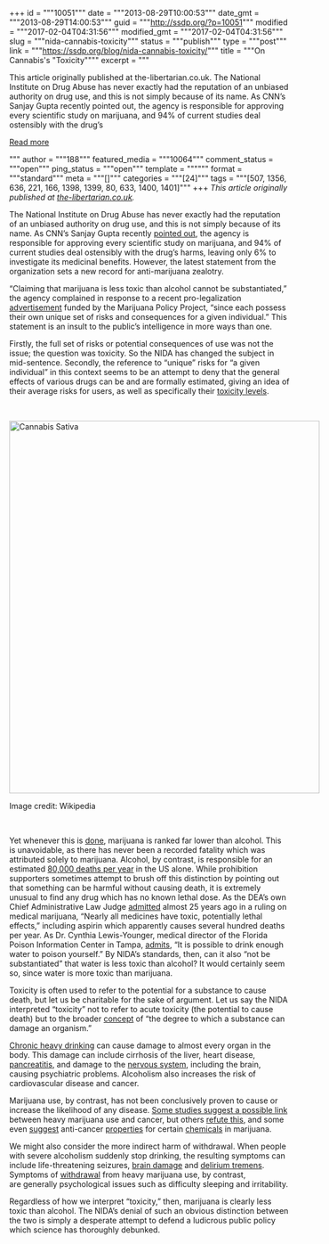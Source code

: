 +++
id = """10051"""
date = """2013-08-29T10:00:53"""
date_gmt = """2013-08-29T14:00:53"""
guid = """http://ssdp.org/?p=10051"""
modified = """2017-02-04T04:31:56"""
modified_gmt = """2017-02-04T04:31:56"""
slug = """nida-cannabis-toxicity"""
status = """publish"""
type = """post"""
link = """https://ssdp.org/blog/nida-cannabis-toxicity/"""
title = """On Cannabis&#039;s &quot;Toxicity&quot;"""
excerpt = """<p>This article originally published at the-libertarian.co.uk. The National Institute on Drug Abuse has never exactly had the reputation of an unbiased authority on drug use, and this is not simply because of its name. As CNN’s Sanjay Gupta recently pointed out, the agency is responsible for approving every scientific study on marijuana, and 94% of current studies deal ostensibly with the drug’s</p>
<div class="h10"></div>
<p><a class="more-link2 flat" href="https://ssdp.org/blog/nida-cannabis-toxicity/">Read more</a></p>
"""
author = """188"""
featured_media = """10064"""
comment_status = """open"""
ping_status = """open"""
template = """"""
format = """standard"""
meta = """[]"""
categories = """[24]"""
tags = """[507, 1356, 636, 221, 166, 1398, 1399, 80, 633, 1400, 1401]"""
+++
<em>This article originally published at <a href="http://the-libertarian.co.uk/" target="_blank">the-libertarian.co.uk</a>.</em>



The National Institute on Drug Abuse has never exactly had the reputation of an unbiased authority on drug use, and this is not simply because of its name. As CNN’s Sanjay Gupta recently <a href="http://www.cnn.com/2013/08/08/health/gupta-changed-mind-marijuana" target="_blank">pointed out</a>, the agency is responsible for approving every scientific study on marijuana, and 94% of current studies deal ostensibly with the drug’s harms, leaving only 6% to investigate its medicinal benefits. However, the latest statement from the organization sets a new record for anti-marijuana zealotry.



&#8220;Claiming that marijuana is less toxic than alcohol cannot be substantiated,” the agency complained in response to a recent pro-legalization <a href="https://www.youtube.com/watch?v=7H8Cz9woC2A" target="_blank">advertisement</a> funded by the Marijuana Policy Project, “since each possess their own unique set of risks and consequences for a given individual.&#8221; This statement is an insult to the public’s intelligence in more ways than one.



Firstly, the full set of risks or potential consequences of use was not the issue; the question was toxicity. So the NIDA has changed the subject in mid-sentence. Secondly, the reference to “unique” risks for “a given individual” in this context seems to be an attempt to deny that the general effects of various drugs can be and are formally estimated, giving an idea of their average risks for users, as well as specifically their <a href="http://www.americanscientist.org/include/popup_fullImage.aspx?key=Z8GxAJKlgUbipYIOK/Djpcyk2hbHQZxX" target="_blank">toxicity levels</a>.



&nbsp;



<div id="attachment_10064" style="width: 568px" class="wp-caption aligncenter"><a href="/assets/2013/08/Cannabis_sativa_Koehler_drawing1.jpg"><img class=" wp-image-10064 " title="Cannabis Sativa" alt="Cannabis Sativa" src="http://ssdp.org/assets/2013/08/Cannabis_sativa_Koehler_drawing1.jpg" width="558" height="669" /></a><p class="wp-caption-text">Image credit: Wikipedia</p></div>



&nbsp;



Yet whenever this is <a href="http://www.economist.com/blogs/dailychart/2010/11/drugs_cause_most_harm" target="_blank">done</a>, marijuana is ranked far lower than alcohol. This is unavoidable, as there has never been a recorded fatality which was attributed solely to marijuana. Alcohol, by contrast, is responsible for an estimated <a href="http://www.cdc.gov/alcohol/fact-sheets/alcohol-use.htm" target="_blank">80,000 deaths per year</a> in the US alone. While prohibition supporters sometimes attempt to brush off this distinction by pointing out that something can be harmful without causing death, it is extremely unusual to find any drug which has no known lethal dose. As the DEA’s own Chief Administrative Law Judge <a href="http://druglibrary.net/olsen/MEDICAL/YOUNG/young4.html" target="_blank">admitted</a> almost 25 years ago in a ruling on medical marijuana, “Nearly all medicines have toxic, potentially lethal effects,” including aspirin which apparently causes several hundred deaths per year. As Dr. Cynthia Lewis-Younger, medical director of the Florida Poison Information Center in Tampa, <a href="http://www.politifact.com/florida/statements/2013/aug/19/marijuana-policy-project/pro-pot-group-claims-marijuana-less-toxic-alcohol/" target="_blank">admits</a>, “It is possible to drink enough water to poison yourself.” By NIDA’s standards, then, can it also “not be substantiated” that water is less toxic than alcohol? It would certainly seem so, since water is more toxic than marijuana.



Toxicity is often used to refer to the potential for a substance to cause death, but let us be charitable for the sake of argument. Let us say the NIDA interpreted “toxicity” not to refer to acute toxicity (the potential to cause death) but to the broader <a href="https://en.wikipedia.org/wiki/Toxicity" target="_blank">concept</a> of “the degree to which a substance can damage an organism.”



<a href="https://en.wikipedia.org/wiki/Alcoholism#Long-term_misuse" target="_blank">Chronic heavy drinking</a> can cause damage to almost every organ in the body. This damage can include cirrhosis of the liver, heart disease, <a href="https://en.wikipedia.org/wiki/Alcoholism#Long-term_misuse" target="_blank">pancreatitis</a>, and damage to the <a href="https://www.ncbi.nlm.nih.gov/pubmed/2988001" target="_blank">nervous system</a>, including the brain, causing psychiatric problems. Alcoholism also increases the risk of cardiovascular disease and cancer.



Marijuana use, by contrast, has not been conclusively proven to cause or increase the likelihood of any disease. <a href="http://news.nationalpost.com/2013/08/01/heavy-marijuana-smoking-may-double-risk-of-lung-cancer-canadian-study-finds/" target="_blank">Some studies suggest a possible link</a> between heavy marijuana use and cancer, but others <a href="http://www.addictinginfo.org/2013/05/15/study-smoking-pot-cause-lung-cancer/" target="_blank">refute this</a>, and some even <a href="http://www.sciencedaily.com/releases/2009/04/090401181217.htm" target="_blank">suggest</a> anti-cancer <a href="http://www.sfgate.com/health/article/Pot-compound-seen-as-tool-against-cancer-3875562.php" target="_blank">properties</a> for certain <a href="http://www.ncbi.nlm.nih.gov/pubmed/1159836" target="_blank">chemicals</a> in marijuana.



We might also consider the more indirect harm of withdrawal. When people with severe alcoholism suddenly stop drinking, the resulting symptoms can include life-threatening seizures, <a href="https://en.wikipedia.org/wiki/Alcohol_withdrawal_syndrome#Kindling" target="_blank">brain damage</a> and <a href="https://en.wikipedia.org/wiki/Delirium_tremens" target="_blank">delirium tremens</a>. Symptoms of <a href="http://www.webmd.com/mental-health/news/20080507/withdrawal-symptoms-from-smoking-pot" target="_blank">withdrawal</a> from heavy marijuana use, by contrast, are generally psychological issues such as difficulty sleeping and irritability.



Regardless of how we interpret “toxicity,” then, marijuana is clearly less toxic than alcohol. The NIDA’s denial of such an obvious distinction between the two is simply a desperate attempt to defend a ludicrous public policy which science has thoroughly debunked.
